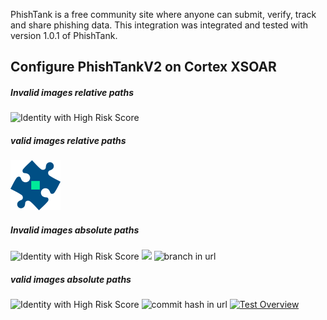 PhishTank is a free community site where anyone can submit, verify, track and share phishing data.
This integration was integrated and tested with version 1.0.1 of PhishTank.
## Configure PhishTankV2 on Cortex XSOAR

##### Invalid images relative paths
![Identity with High Risk Score](../../default.png)

##### valid images relative paths
![Identity with High Risk Score](default.png)

##### Invalid images absolute paths
![Identity with High Risk Score](https://github.com/demisto/test1.png)
<img width="500" src="https://github.com/demisto/content/raw/test2.png" />
![branch in url](https://raw.githubusercontent.com/demisto/content/branch_name/Packs/CommonPlaybooks/doc_files/some_image.png)

##### valid images absolute paths
![Identity with High Risk Score](https://github.com/demisto/test3.png)
![commit hash in url](https://raw.githubusercontent.com/demisto/content/123456/Packs/CommonPlaybooks/doc_files/some_image.png)
[![Test Overview](https://raw.githubusercontent.com/demisto/content/master/Packs/132/some_image.png)](https://www.test.com)
